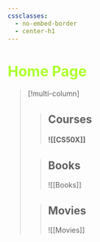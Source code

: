 ```yaml
---
cssclasses:
  - no-embed-border
  - center-h1
---
```

# <span style= "color: GreenYellow;">Home Page</span>


> [!multi-column]
>
>> ## Courses
>> #### ![[CS50X]]
>
>> ## Books 
>> ![[Books]]
>
>> ## Movies
>> ![[Movies]]




